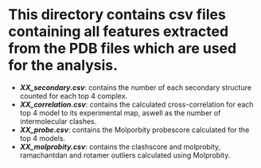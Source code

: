 # This directory contains csv files containing all features extracted from the PDB files which are used for the analysis. 

* ***XX_secondary.csv***: contains the number of each secondary structure counted for each top 4 complex.  
* ***XX_correlation.csv***: contains the calculated cross-correlation for each top 4 model to its experimental map, aswell as the number of intermolecular clashes.  
* ***XX_probe.csv***: contains the Molporbity probescore calculated for the top 4 models.  
* ***XX_molprobity.csv***: contains the clashscore and molprobity, ramachantdan and rotamer outliers calculated using Molprobity.
